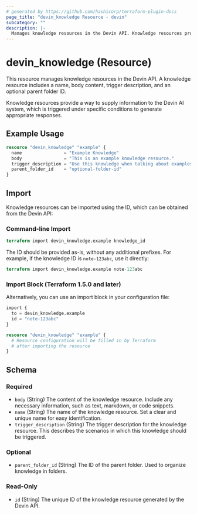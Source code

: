 ```yaml
---
# generated by https://github.com/hashicorp/terraform-plugin-docs
page_title: "devin_knowledge Resource - devin"
subcategory: ""
description: |-
  Manages knowledge resources in the Devin API. Knowledge resources provide a way to supply information to the Devin AI system, which is triggered under specific conditions to generate appropriate responses.
---
```


# devin_knowledge (Resource)

This resource manages knowledge resources in the Devin API. A knowledge resource includes a name, body content, trigger description, and an optional parent folder ID.

Knowledge resources provide a way to supply information to the Devin AI system, which is triggered under specific conditions to generate appropriate responses.

## Example Usage

```terraform
resource "devin_knowledge" "example" {
  name                = "Example Knowledge"
  body                = "This is an example knowledge resource."
  trigger_description = "Use this knowledge when talking about examples."
  parent_folder_id    = "optional-folder-id"
}
```

## Import

Knowledge resources can be imported using the ID, which can be obtained from the Devin API:

### Command-line Import

```terraform
terraform import devin_knowledge.example knowledge_id
```

The ID should be provided as-is, without any additional prefixes. For example, if the knowledge ID is `note-123abc`, use it directly:

```terraform
terraform import devin_knowledge.example note-123abc
```

### Import Block (Terraform 1.5.0 and later)

Alternatively, you can use an import block in your configuration file:

```terraform
import {
  to = devin_knowledge.example
  id = "note-123abc"
}

resource "devin_knowledge" "example" {
  # Resource configuration will be filled in by Terraform
  # after importing the resource
}
```

<!-- schema generated by tfplugindocs -->
## Schema

### Required

- `body` (String) The content of the knowledge resource. Include any necessary information, such as text, markdown, or code snippets.
- `name` (String) The name of the knowledge resource. Set a clear and unique name for easy identification.
- `trigger_description` (String) The trigger description for the knowledge resource. This describes the scenarios in which this knowledge should be triggered.

### Optional

- `parent_folder_id` (String) The ID of the parent folder. Used to organize knowledge in folders.

### Read-Only

- `id` (String) The unique ID of the knowledge resource generated by the Devin API.
